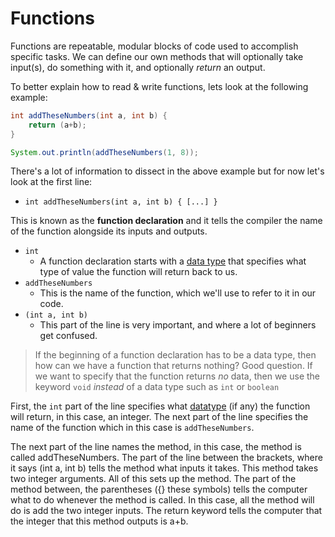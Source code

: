 # Functions

Functions are repeatable, modular blocks of code used to accomplish specific tasks. We can define our own methods that will optionally take input(s), do something with it, and optionally *return* an output.

To better explain how to read & write functions, lets look at the following example:
```java
int addTheseNumbers(int a, int b) {
    return (a+b);
}

System.out.println(addTheseNumbers(1, 8));

```


There's a lot of information to dissect in the above example but for now let's look at the first line:

* `int addTheseNumbers(int a, int b) { [...] }`
  
This is known as the **function declaration** and it tells the compiler the name of the function alongside its inputs and outputs.

* `int`
  * A function declaration starts with a [data type](./) that specifies what type of value the function will return back to us.
* `addTheseNumbers`
  * This is the name of the function, which we'll use to refer to it in our code.
* `(int a, int b)`
  * This part of the line is very important, and where a lot of beginners get confused.



> If the beginning of a function declaration has to be a data type, then how can we have a function that returns nothing? Good question. If we want to specify that the function returns *no* data, then we use the keyword `void` *instead* of a data type such as `int` or `boolean`


First, the `int` part of the line specifies what [datatype](./Variables.md#data-types) (if any) the function will return, in this case, an integer. The next part of the line specifies the name of the function which in this case is `addTheseNumbers`.


The next part of the line names the method, in this case, the method is called
addTheseNumbers. The part of the line between the brackets, where it says (int a, int b) tells
the method what inputs it takes. This method takes two integer arguments. All of this sets up
the method. The part of the method between, the parentheses ({} these symbols) tells the
computer what to do whenever the method is called. In this case, all the method will do is add
the two integer inputs. The return keyword tells the computer that the integer that this method
outputs is a+b.